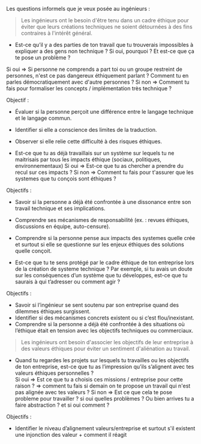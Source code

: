 Les questions informels que je veux posée au ingénieurs :

> Les ingénieurs ont le besoin d'être tenu dans un cadre éthique pour éviter que leurs créations techniques ne soient détournées à des fins contraires à l'intérêt général.

- Est-ce qu’il y a des parties de ton travail que tu trouverais impossibles à expliquer a des gens non technique ? Si oui, pourquoi ? Et est-ce que ça te pose un problème ?

Si oui => Si personne ne comprends a part toi ou un groupe restreint de personnes, n'est ce pas dangereux éthiquement parlant ? Comment tu en parles démocratiquement avec d'autre personnes ?
Si non => Comment tu fais pour formaliser les concepts / implémentation très technique ?

Objectif : 
- Évaluer si la personne perçoit une différence entre le langage technique et le langage commun.
- Identifier si elle a conscience des limites de la traduction.
- Observer si elle relie cette difficulté à des risques éthiques.
     
- Est-ce que tu as déjà travaillais sur un système sur lequels tu ne maitrisais par tous les impacts éthique (sociaux, politiques, environnementaux)
Si oui => Est-ce que tu as chercher a prendre du recul sur ces impacts ?
Si non => Comment tu fais pour t'assurer que les systemes que tu conçois sont éthiques ?

Objectifs : 
- Savoir si la personne a déjà été confrontée à une dissonance entre son travail technique et ses implications.
- Comprendre ses mécanismes de responsabilité (ex. : revues éthiques, discussions en équipe, auto-censure).
- Comprendre si la personne pense aux impacts des systemes quelle crée et surtout si elle se questionne sur les enjeux éthiques des solutions quelle conçoit.
     
- Est-ce que tu te sens protégé par le cadre éthique de ton entreprise lors de la création de systeme technique ? Par exemple, si tu avais un doute sur les conséquences d’un système que tu développes, est-ce que tu saurais à qui t’adresser ou comment agir ? 

Objectifs :  
- Savoir si l’ingénieur se sent soutenu par son entreprise quand des dilemmes éthiques surgissent.
- Identifier si des mécanismes concrets existent ou si c’est flou/inexistant.
- Comprendre si la personne a déjà été confrontée à des situations où l’éthique était en tension avec les objectifs techniques ou commerciaux.

> Les ingénieurs ont besoin d'associer les objectifs de leur entreprise à des valeurs éthiques pour éviter un sentiment d'aliénation au travail.

- Quand tu regardes les projets sur lesquels tu travailles ou les objectifs de ton entreprise, est-ce que tu as l’impression qu’ils s’alignent avec tes valeurs éthiques personnelles ?  
Si oui => Est ce que tu a choisis ces missions / entreprise pour cette raison ? => comment tu fais si demain on te propose un travail qui n'est pas alignée avec tes valeurs ?
Si non => 
Est ce que cela te pose probleme pour travailler ? si oui quelles problèmes ?
Ou bien arrives tu a faire abstraction ? et si oui comment ?
     
Objectifs :  
- Identifier le niveau d’alignement valeurs/entreprise et surtout s'il existent une injonction des valeur + comment il réagit
